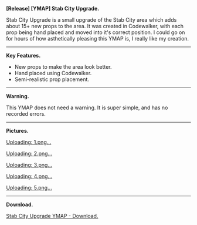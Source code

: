 **[Release] [YMAP] Stab City Upgrade.**

Stab City Upgrade is a small upgrade of the Stab City area which adds about 15+ new props to the area. It was created in Codewalker, with each prop being hand placed and moved into it's correct position. I could go on for hours of how asthetically pleasing this YMAP is, I really like my creation.

---

**Key Features.**

* New props to make the area look better.
* Hand placed using Codewalker.
* Semi-realistic prop placement.

---

**Warning.**

This YMAP does not need a warning. It is super simple, and has no recorded errors.

---

**Pictures.**

[Uploading: 1.png...]()

[Uploading: 2.png...]()

[Uploading: 3.png...]()

[Uploading: 4.png...]()

[Uploading: 5.png...]() 

---

**Download.**

[Stab City Upgrade YMAP - Download.](https://github.com/Mart475/Stab-City-Upgrade-YMAP)
